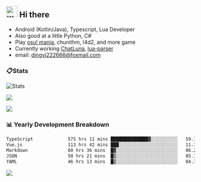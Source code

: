## <img alt="wave" src="https://raw.githubusercontent.com/MartinHeinz/MartinHeinz/master/wave.gif" width="30px"> Hi there

- Android (Kotlin/Java), Typescript, Lua Developer
- Also good at a little Python, C#
- Play [osu! mania](https://osu.ppy.sh/users/29808669), chunithm, l4d2, and more game
- Currently working [ChatLuna](https://github.com/ChatLunaLab), [lua-parser](https://github.com/dingyi222666/lua-parser)
- email: [dingyi222666@foxmail.com](mailto:dingyi222666@foxmail.com)

### 📋Stats

![Stats](https://github-readme-stats.vercel.app/api?username=dingyi222666&show_icons=true&icon_color=47A69E&title_color=47A69E&count_private=true)    

![](https://api.githubtrends.io/user/svg/dingyi222666/langs?time_range=one_year&include_private=True&loc_metric=changed&theme=classic)

![](http://github-profile-summary-cards.vercel.app/api/cards/productive-time?username=dingyi222666&theme=nord_dark&utcOffset=8)

### 📊 Yearly Development Breakdown

<!--START_SECTION:waka-->

```txt
TypeScript             575 hrs 11 mins ██████████████▓░░░░░░░░░░   59.18 %
Vue.js                 113 hrs 42 mins ███░░░░░░░░░░░░░░░░░░░░░░   11.70 %
Markdown               60 hrs 36 mins  █▓░░░░░░░░░░░░░░░░░░░░░░░   06.24 %
JSON                   50 hrs 21 mins  █▒░░░░░░░░░░░░░░░░░░░░░░░   05.18 %
YAML                   46 hrs 13 mins  █▒░░░░░░░░░░░░░░░░░░░░░░░   04.76 %
```

<!--END_SECTION:waka-->

![](https://komarev.com/ghpvc/?username=dingyi222666)
